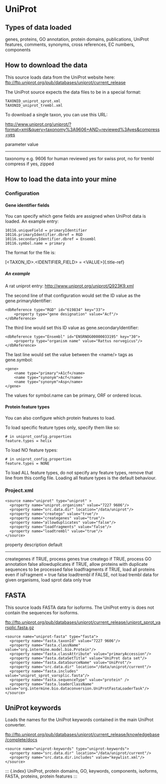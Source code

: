 UniProt
=======

Types of data loaded
--------------------

genes, proteins, GO annotation, protein domains, publications, UniProt
features, comments, synonyms, cross references, EC numbers, components

How to download the data
------------------------

This source loads data from the UniProt website here:
<ftp://ftp.uniprot.org/pub/databases/uniprot/current_release>

The UniProt source expects the data files to be in a special format:

``` {.guess}
TAXONID_uniprot_sprot.xml
TAXONID_uniprot_trembl.xml
```

To download a single taxon, you can use this URL:

<http://www.uniprot.org/uniprot/?format=xml&query=taxonomy%3A9606+AND+reviewed%3Ayes&compress=yes>

  parameter   value
  ----------- -----------------------------------
  taxonomy    e.g. 9606 for human
  reviewed    yes for swiss prot, no for trembl
  compress    if yes, zipped

How to load the data into your mine
-----------------------------------

### Configuration

#### Gene identifier fields

You can specify which gene fields are assigned when UniProt data is
loaded. An example entry:

``` {.properties}
10116.uniqueField = primaryIdentifier
10116.primaryIdentifier.dbref = RGD
10116.secondaryIdentifier.dbref = Ensembl
10116.symbol.name = primary
```

The format for the file is:

[\<TAXON_ID\>.\<IDENTIFIER_FIELD\> = \<VALUE\>]{.title-ref}

##### An example

A rat uniprot entry: <http://www.uniprot.org/uniprot/Q923K9.xml>

The second line of that configuration would set the ID value as the
gene.primaryIdentifier:

``` {.xml}
<dbReference type="RGD" id="619834" key="33">
    <property type="gene designation" value="Acf"/>
</dbReference>
```

The third line would set this ID value as gene.secondaryIdentifier:

``` {.xml}
<dbReference type="Ensembl" id="ENSRNOG00000033195" key="30">
    <property type="organism name" value="Rattus norvegicus"/>
</dbReference>
```

The last line would set the value between the \<name/\> tags as
gene.symbol:

``` {.xml}
<gene>
    <name type="primary">A1cf</name>
    <name type="synonym">Acf</name>
    <name type="synonym">Asp</name>
</gene>
```

The values for symbol.name can be primary, ORF or ordered locus.

#### Protein feature types

You can also configure which protein features to load.

To load specific feature types only, specify them like so:

``` {.properties}
# in uniprot_config.properties
feature.types = helix
```

To load NO feature types:

``` {.properties}
# in uniprot_config.properties
feature.types = NONE
```

To load ALL feature types, do not specify any feature types, remove that
line from this config file. Loading all feature types is the default
behaviour.

### Project.xml

``` {.xml}
<source name="uniprot" type="uniprot" >
  <property name="uniprot.organisms" value="7227 9606"/>
  <property name="src.data.dir" location="/data/uniprot"/>
  <property name="creatego" value="true"/>
  <property name="creategenes" value="true"/>
  <property name="allowduplicates" value="false"/>
  <property name="loadfragments" value="false"/>
  <property name="loadtrembl" value="true"/>
</source>
```

  property          description                                                                default
  ----------------- -------------------------------------------------------------------------- ---------
  creategenes       if TRUE, process genes                                                     true
  creatego          if TRUE, process GO annotation                                             false
  allowduplicates   if TRUE, allow proteins with duplicate sequences to be processed           false
  loadfragments     if TRUE, load all proteins even if isFragment = true                       false
  loadtrembl        if FALSE, not load trembl data for given organisms, load sprot data only   true

FASTA
-----

This source loads FASTA data for isoforms. The UniProt entry is does not
contain the sequences for isoforms.

<ftp://ftp.uniprot.org/pub/databases/uniprot/current_release/uniprot_sprot_varsplic.fasta.gz>

``` {.xml}
<source name="uniprot-fasta" type="fasta">
  <property name="fasta.taxonId" value="7227 9606"/>
  <property name="fasta.className" value="org.intermine.model.bio.Protein"/>
  <property name="fasta.classAttribute" value="primaryAccession"/>
  <property name="fasta.dataSetTitle" value="UniProt data set"/>
  <property name="fasta.dataSourceName" value="UniProt"/>
  <property name="src.data.dir" location="/data/uniprot/current"/>
  <property name="fasta.includes" value="uniprot_sprot_varsplic.fasta"/>
  <property name="fasta.sequenceType" value="protein" />
  <property name="fasta.loaderClassName" value="org.intermine.bio.dataconversion.UniProtFastaLoaderTask"/>
</source>
```

UniProt keywords
----------------

Loads the names for the UniProt keywords contained in the main UniProt
converter.

<ftp://ftp.uniprot.org/pub/databases/uniprot/current_release/knowledgebase/complete/docs>

``` {.xml}
<source name="uniprot-keywords" type="uniprot-keywords">
  <property name="src.data.dir" location="/data/uniprot/current"/>
  <property name="src.data.dir.includes" value="keywlist.xml"/>
</source>
```

::: {.index}
UniProt, protein domains, GO, keywords, components, isoforms, FASTA,
proteins, protein features
:::
